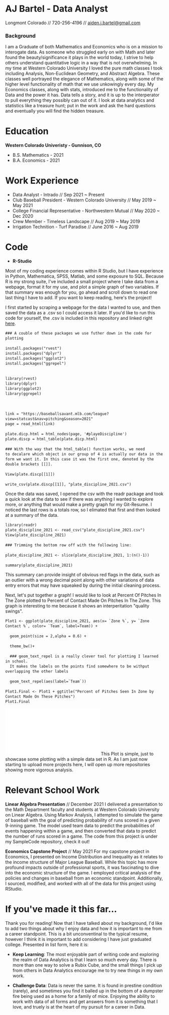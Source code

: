 # AJ Bartel - Data Analyst
Longmont Colorado // 720-256-4196 // aiden.j.bartel@gmail.com

### Background
I am a Graduate of both Mathematics and Economics who is on a mission to interogate data. As someone who struggled early on with Math and later found the beauty/significance it plays in the world today, I strive to help others understand quantitative logic in a way that is not overwhelming. In my time at Western Colorado University I loved the pure math classes I took including Analysis, Non-Euclidean Geometry, and Abstract Algebra. These classes well portrayed the elegance of Mathematics, along with some of the higher level functionality of math that we use unkowingly every day. My Economics classes, along with stats, introduced me to the functionality of Data and the power it has. Data tells a story, and it is up to the interperator to pull everything they possibly can out of it. I look at data analytics and statistics like a treasure hunt; put in the work and ask the hard questions and eventually you will find the hidden treasure. 

# Education

**Western Colorado Univeristy - Gunnison, CO**
- B.S. Mathematics - 2021
- B.A. Economics - 2021

# Work Experience

- Data Analyst - Intrado // Sep 2021 ~ Present
- Club Baseball President - Western Colorado University // May 2019 ~ May 2021
- College Financial Representative - Northwestern Mutual // May 2020 ~ Dec 2020
- Crew Member - Timeless Landscape // Aug 2019 ~ May 2019
- Irrigation Technition - Turf Paradise // June 2016 ~ Aug 2019

# Code

- **R-Studio**

Most of my coding experience comes within R Studio, but I have experience in Python, Mathematica, SPSS, Matlab, and some exposure to SQL. Because R is my strong suite, I've included a small project where I take data from a webpage, format it for my use, and plot a simple graph of two variables. If that summary was enough for you, go ahead and scroll down to read one last thing I have to add. If you want to keep reading, here's the project!


I first started by scraping a webpage for the data I wanted to use, and then saved the data as a .csv so I could access it later. If you'd like to run this code for yourself, the .csv is included in this repository and linked right [here](https://github.com/AJBartel2/Resume/blob/gh-pages/plate_discipline_2021.csv). 

``` 
### A couble of these packages we use futher down in the code for plotting

install.packages("rvest")
install.packages("dplyr")
install.packages("ggplot2")
install.packages("ggrepel")


library(rvest)
library(dplyr)
library(ggplot2)
library(ggrepel)



link = "https://baseballsavant.mlb.com/league?view=statcast&nav=pitching&season=2021"
page = read_html(link)

plate.dicp.html = html_nodes(page, '#playeDiscipline')
plate.discp = html_table(plate.dicp.html)

### With the way that the html_table() function works, we need 
to decalare which object in our group of 4 is actually our data in the 
form we want it. In this case it was the first one, denoted by the double brackets [[]].

View(plate.discp[[1]])

write_csv(plate.discp[[1]], "plate_discipline_2021.csv")
```
Once the data was saved, I opened the csv with the readr package and took a quick look at the data to see if there was anything I wanted to explore more, or anything that would make a pretty graph for my Git-Resume. I noticed the last rows is a totals row, so I elimated that first and then looked at a summary of the data.  

```
library(readr)
plate_discipline_2021 <- read_csv("plate_discipline_2021.csv")
View(plate_discipline_2021)

### Trimming the bottom row off with the following line:

plate_discipline_2021 <- slice(plate_discipline_2021, 1:(n()-1))

summary(plate_discipline_2021)
```
This summary can provide insight of obvious red flags in the data, such as an outlier with a wrong decimal point along with other variations of data entry errors that may have squeaked by during the initial cleaning process. 

Next, let's put together a graph! I would like to look at Percent Of Pitches In The Zone plotted to Percent of Contact Made On Pitches In The Zone. This graph is interesting to me because it shows an interperitation "quality swings". 

```
Plot1 <- ggplot(plate_discipline_2021, aes(x= `Zone %`, y= `Zone Contact %`, color= `Team`, label=Team)) + 
  
  geom_point(size = 2,alpha = 0.6) +
  
  theme_bw()+
  
  ### geom_text_repel is a really clever tool for plotting I learned in school. 
  It makes the labels on the points find somewhere to be withput overlapping the other labels
  
  geom_text_repel(aes(label=`Team`))

Plot1.Final <- Plot1 + ggtitle("Percent of Pitches Seen In Zone by Contact Made On These Pitches")
Plot1.Final

```

![Here is the final result!](Scraping.pdf) This Plot is simple, just to showcase some plotting with a simple data set in R. As I am just now starting to upload more projects here, I will open up more repositories showing more vigorous analysis. 

# Relevant School Work

**Linear Algebra Presentation** // December 2021
I delivered a presentation to the Math Department faculty and students at Western Colorado University on Linear Algebra. Using Markov Analysis, I attempted to simulate the game of baseball with the goal of predicting probability of runs scored in a given 9-inning game. The model used team data to predict the probabilities of events happening within a game, and then converted that data to predict the number of runs scored in a game. The code from this project is under my SampleCode repository, check it out!

**Economics Capstone Project** // May 2021
For my capstone project in Economics, I presented on Income Distribution and Inequality as it relates to the income structure of Major League Baseball. While this topic has more profound impacts outside of professional sports, it was fascinating to dive into the economic structure of the game. I employed critical analysis of the policies and changes in baseball from an economic standpoint. Additionally, I sourced, modified, and worked with all of the data for this project using RStudio.



# If you've made it this far...

Thank you for reading! Now that I have talked about my background, I'd like to add two things about why I enjoy data and how it is important to me from a career standpoint. This is a bit unconventinal to the typical resume, however I think it is important to add considering I have just graduated college. Presented in list form, here it is:

- **Keep Learning**:
    The most enjoyable part of writing code and exploring the realm of Data Analytics is that I learn so much every day. There is more than one way to solve a Rubix Cube, and the small things I pick up from others in Data Analytics encourage me to try new things in my own work. 
    
- **Challenge Data**:
    Data is never the same. It is found in prestine condition (rarely), and sometimes you find it balled up in the bottom of a dumpster fire being used as a home for a family of mice. Enjoying the ability to work with data of all forms and get answers from it is something that I love, and truely is at the heart of my pursuit for a career in Data. 
    



